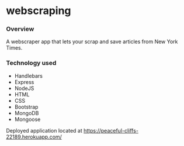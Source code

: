 # webscraping

### Overview
A webscraper app that lets your scrap and save articles from New York Times.

### Technology used
- Handlebars
- Express
- NodeJS
- HTML
- CSS
- Bootstrap
- MongoDB
- Mongoose

Deployed application located at https://peaceful-cliffs-22189.herokuapp.com/

